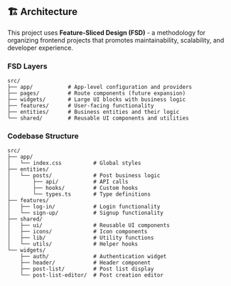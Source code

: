 
## 🏗️ Architecture

This project uses **Feature-Sliced Design (FSD)** - a methodology for organizing frontend projects that promotes maintainability, scalability, and developer experience.

### FSD Layers

```
src/
├── app/           # App-level configuration and providers
├── pages/         # Route components (future expansion)
├── widgets/       # Large UI blocks with business logic
├── features/      # User-facing functionality
├── entities/      # Business entities and their logic
└── shared/        # Reusable UI components and utilities
```

### Codebase Structure

```
src/
├── app/
│   └── index.css          # Global styles
├── entities/
│   └── posts/             # Post business logic
│       ├── api/           # API calls
│       ├── hooks/         # Custom hooks
│       └── types.ts       # Type definitions
├── features/
│   ├── log-in/            # Login functionality
│   └── sign-up/           # Signup functionality
├── shared/
│   ├── ui/                # Reusable UI components
│   ├── icons/             # Icon components
│   ├── lib/               # Utility functions
│   └── utils/             # Helper hooks
└── widgets/
    ├── auth/              # Authentication widget
    ├── header/            # Header component
    ├── post-list/         # Post list display
    └── post-list-editor/  # Post creation editor
```
